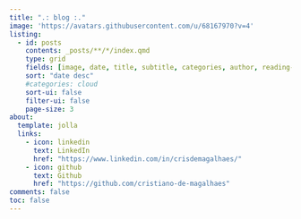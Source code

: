 ```yaml
---
title: ".: blog :."
image: 'https://avatars.githubusercontent.com/u/68167970?v=4'
listing:
  - id: posts
    contents: _posts/**/*/index.qmd
    type: grid
    fields: [image, date, title, subtitle, categories, author, reading-time]  
    sort: "date desc"
    #categories: cloud
    sort-ui: false
    filter-ui: false
    page-size: 3
about:
  template: jolla
  links:
    - icon: linkedin
      text: LinkedIn
      href: "https://www.linkedin.com/in/crisdemagalhaes/"
    - icon: github
      text: Github
      href: "https://github.com/cristiano-de-magalhaes"
comments: false
toc: false
---
```

